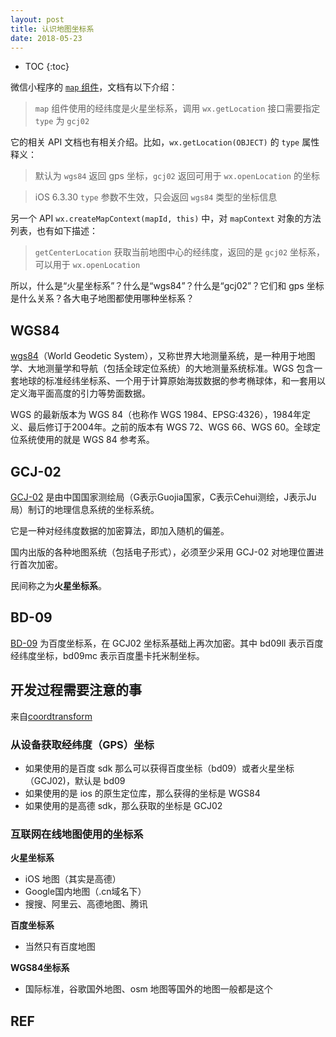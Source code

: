 ```yaml
---
layout: post
title: 认识地图坐标系
date: 2018-05-23
---
```


* TOC
{:toc}

微信小程序的 [`map` 组件][comp]，文档有以下介绍：

> `map` 组件使用的经纬度是火星坐标系，调用 `wx.getLocation` 接口需要指定 `type` 为 `gcj02`

它的相关 API 文档也有相关介绍。比如，`wx.getLocation(OBJECT)` 的 `type` 属性释义：

> 默认为 `wgs84` 返回 gps 坐标，`gcj02` 返回可用于 `wx.openLocation` 的坐标

> iOS 6.3.30 `type` 参数不生效，只会返回 `wgs84` 类型的坐标信息

另一个 API `wx.createMapContext(mapId, this)` 中，对 `mapContext` 对象的方法列表，也有如下描述：

> `getCenterLocation` 获取当前地图中心的经纬度，返回的是 `gcj02` 坐标系，可以用于 `wx.openLocation`

所以，什么是“火星坐标系”？什么是“wgs84”？什么是“gcj02”？它们和 gps 坐标是什么关系？各大电子地图都使用哪种坐标系？

## WGS84

[wgs84][wiki.wgs]（World Geodetic System），又称世界大地测量系统，是一种用于地图学、大地测量学和导航（包括全球定位系统）的大地测量系统标准。WGS 包含一套地球的标准经纬坐标系、一个用于计算原始海拔数据的参考椭球体，和一套用以定义海平面高度的引力等势面数据。

WGS 的最新版本为 WGS 84（也称作 WGS 1984、EPSG:4326），1984年定义、最后修订于2004年。之前的版本有 WGS 72、WGS 66、WGS 60。全球定位系统使用的就是 WGS 84 参考系。

## GCJ-02

[GCJ-02][baidu.gcj02] 是由中国国家测绘局（G表示Guojia国家，C表示Cehui测绘，J表示Ju局）制订的地理信息系统的坐标系统。

它是一种对经纬度数据的加密算法，即加入随机的偏差。

国内出版的各种地图系统（包括电子形式），必须至少采用 GCJ-02 对地理位置进行首次加密。

民间称之为**火星坐标系**。

## BD-09

[BD-09][bd90] 为百度坐标系，在 GCJ02 坐标系基础上再次加密。其中 bd09ll 表示百度经纬度坐标，bd09mc 表示百度墨卡托米制坐标。

## 开发过程需要注意的事

来自[coordtransform][wandergis]

### 从设备获取经纬度（GPS）坐标

- 如果使用的是百度 sdk 那么可以获得百度坐标（bd09）或者火星坐标（GCJ02)，默认是 bd09
- 如果使用的是 ios 的原生定位库，那么获得的坐标是 WGS84
- 如果使用的是高德 sdk，那么获取的坐标是 GCJ02

### 互联网在线地图使用的坐标系

**火星坐标系**

- iOS 地图（其实是高德）
- Google国内地图（.cn域名下）
- 搜搜、阿里云、高德地图、腾讯

**百度坐标系**

- 当然只有百度地图

**WGS84坐标系**

- 国际标准，谷歌国外地图、osm 地图等国外的地图一般都是这个

## REF

[comp]: https://developers.weixin.qq.com/miniprogram/dev/component/map.html#map
[api]: https://developers.weixin.qq.com/miniprogram/dev/api/location.html#wxopenlocationobject
[api.map]: https://developers.weixin.qq.com/miniprogram/dev/api/api-map.html#wxcreatemapcontextmapid
[wiki.wgs]: https://zh.wikipedia.org/wiki/%E4%B8%96%E7%95%8C%E5%A4%A7%E5%9C%B0%E6%B5%8B%E9%87%8F%E7%B3%BB%E7%BB%9F
[baidu.gcj02]: https://baike.baidu.com/item/GCJ-02
[bd90]: http://lbsyun.baidu.com/index.php?title=coordinate
[wandergis]: https://github.com/wandergis/coordtransform
